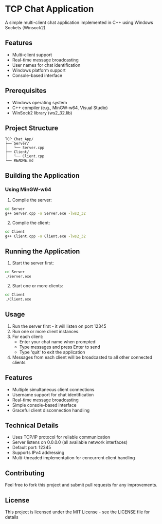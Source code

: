 # TCP Chat Application

A simple multi-client chat application implemented in C++ using Windows Sockets (Winsock2).

## Features

- Multi-client support
- Real-time message broadcasting
- User names for chat identification
- Windows platform support
- Console-based interface

## Prerequisites

- Windows operating system
- C++ compiler (e.g., MinGW-w64, Visual Studio)
- WinSock2 library (ws2_32.lib)

## Project Structure

```
TCP_Chat_App/
├── Server/
│   └── Server.cpp
├── Client/
│   └── Client.cpp
└── README.md
```

## Building the Application

### Using MinGW-w64

1. Compile the server:
```bash
cd Server
g++ Server.cpp -o Server.exe -lws2_32
```

2. Compile the client:
```bash
cd Client
g++ Client.cpp -o Client.exe -lws2_32
```

## Running the Application

1. Start the server first:
```bash
cd Server
./Server.exe
```

2. Start one or more clients:
```bash
cd Client
./Client.exe
```

## Usage

1. Run the server first - it will listen on port 12345
2. Run one or more client instances
3. For each client:
   - Enter your chat name when prompted
   - Type messages and press Enter to send
   - Type 'quit' to exit the application
4. Messages from each client will be broadcasted to all other connected clients

## Features

- Multiple simultaneous client connections
- Username support for chat identification
- Real-time message broadcasting
- Simple console-based interface
- Graceful client disconnection handling

## Technical Details

- Uses TCP/IP protocol for reliable communication
- Server listens on 0.0.0.0 (all available network interfaces)
- Default port: 12345
- Supports IPv4 addressing
- Multi-threaded implementation for concurrent client handling

## Contributing

Feel free to fork this project and submit pull requests for any improvements.

## License

This project is licensed under the MIT License - see the LICENSE file for details
